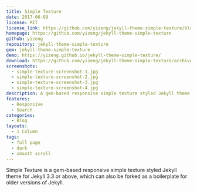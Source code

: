 ```yaml
---
title: Simple Texture
date: 2017-06-09
license: MIT
license_link: https://github.com/yizeng/jekyll-theme-simple-texture/blob/master/LICENSE
homepage: https://github.com/yizeng/jekyll-theme-simple-texture
github: yizeng
repository: jekyll-theme-simple-texture
gem: jekyll-theme-simple-texture
demo: https://yizeng.github.io/jekyll-theme-simple-texture/
download: https://github.com/yizeng/jekyll-theme-simple-texture/archive/master.zip
screenshots:
  - simple-texture-screenshot-1.jpg
  - simple-texture-screenshot-2.jpg
  - simple-texture-screenshot-3.jpg
  - simple-texture-screenshot-4.jpg
description: A gem-based responsive simple texture styled Jekyll theme.
features:
  - Responsive
  - Search
categories:
  - Blog
layouts:
  - 1 Column
tags:
  - full page
  - dark
  - smooth scroll
---
```


Simple Texture is a gem-based responsive simple texture styled Jekyll theme for Jekyll 3.3 or above, which can also be forked as a boilerplate for older versions of Jekyll.
